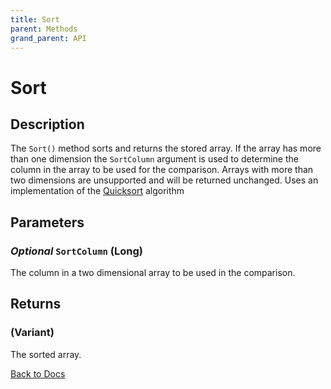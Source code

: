 ```yaml
---
title: Sort
parent: Methods
grand_parent: API
---
```


# Sort

## Description
The `Sort()` method sorts and returns the stored array. If the array has more than one dimension the `SortColumn` argument is used to determine the column in the array to be used for the comparison. Arrays with more than two dimensions are unsupported and will be returned unchanged. Uses an implementation of the [Quicksort](https://en.wikipedia.org/wiki/Quicksort) algorithm

## Parameters
### *Optional* `SortColumn` (Long)
The column in a two dimensional array to be used in the comparison.

## Returns
### (Variant)
The sorted array.

[Back to Docs](https://senipah.github.io/VBA-Better-Array/)